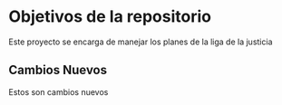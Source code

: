 # Objetivos de la repositorio

Este proyecto se encarga de manejar los planes de la liga de la justicia

## Cambios Nuevos

Estos son cambios nuevos